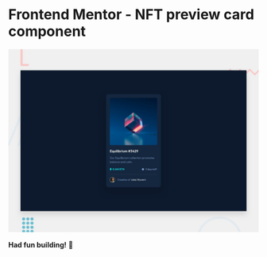 # Frontend Mentor - NFT preview card component

![Design preview for the NFT preview card component coding challenge](preview.jpg)


**Had fun building!** 🚀